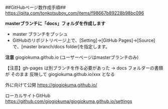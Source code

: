 ##GitHubページ数作成手順##
https://qiita.com/tonkotsuboy_com/items/f98667b89228b98bc096

**masterブランチに「docs」フォルダを作成します**

  * master 	ブランチをプッシュ
  * GitHubのリポジトリページ上で、[Setting]→[GitHub Pages]→[Source]で、[master branch/docs folder]を指定します。
  
**注意**
giogiokuma.github.io  (ユーザーページはmasterブランチのみ)

  
【注意】gh-pages は別ブランチを作る必要があった -> docs フォルダーの書類が そのまま 反映して giogiokuma.github.io/xxx となる

外に向けて公開
https://giogiokuma.github.io/

ローカルサイトGitHub
https://github.com/giogiokuma/giogiokuma.github.io/settings



